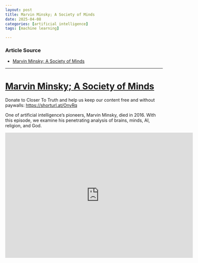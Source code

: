 ```yaml
---
layout: post
title: Marvin Minsky; A Society of Minds 
date: 2025-04-08
categories: [artificial intelligence]
tags: [machine learning]

---
```


### Article Source


* [Marvin Minsky; A Society of Minds](https://www.youtube.com/watch?v=Yz4m65nAMjg)

---


# [Marvin Minsky; A Society of Minds](https://www.youtube.com/watch?v=Yz4m65nAMjg)

Donate to Closer To Truth and help us keep our content free and without paywalls: https://shorturl.at/OnyRq

One of artificial intelligence’s pioneers, Marvin Minsky, died in 2016. With this episode, we examine his penetrating analysis of brains, minds, AI, religion, and God.  

<iframe width="600" height="400" src="https://www.youtube.com/embed/Yz4m65nAMjg?si=7jIBiCsQ2H7gRdJi" title="YouTube video player" frameborder="0" allow="accelerometer; autoplay; clipboard-write; encrypted-media; gyroscope; picture-in-picture; web-share" referrerpolicy="strict-origin-when-cross-origin" allowfullscreen></iframe>